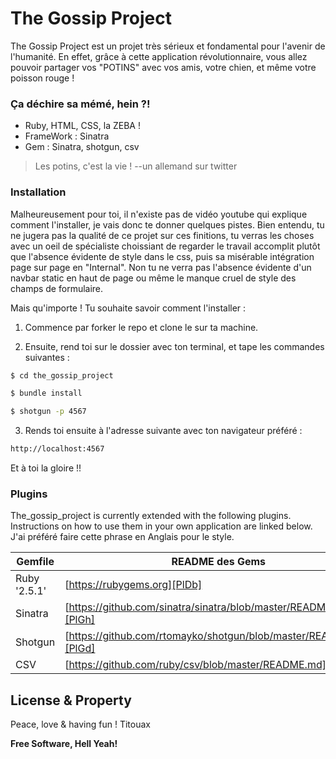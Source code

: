# The Gossip Project

The Gossip Project est un projet très sérieux et fondamental pour l'avenir de l'humanité. En effet, grâce à cette application révolutionnaire, vous allez pouvoir partager vos "POTINS" avec vos amis, votre chien, et même votre poisson rouge ! 
### Ça déchire sa mémé, hein ?! 
  - Ruby, HTML, CSS, la ZEBA ! 
  - FrameWork : Sinatra 
  - Gem : Sinatra, shotgun, csv

> Les potins, c'est la vie ! 
> --un allemand sur twitter 

### Installation

Malheureusement pour toi, il n'existe pas de vidéo youtube qui explique comment l'installer, je vais donc te donner quelques pistes. Bien entendu, tu ne jugera pas la qualité de ce projet sur ces finitions, tu verras les choses avec un oeil de spécialiste choissiant de regarder le travail accomplit plutôt que l'absence évidente de style dans le css, puis sa misérable intégration page sur page en "Internal". Non tu ne verra pas l'absence évidente d'un navbar static en haut de page ou même le manque cruel de style des champs de formulaire. 

Mais qu'importe ! Tu souhaite savoir comment l'installer : 

1. Commence par forker le repo et clone le sur ta machine. 

2. Ensuite, rend toi sur le dossier avec ton terminal, et tape les commandes suivantes : 

```sh
$ cd the_gossip_project
```
```sh
$ bundle install
```
```sh
$ shotgun -p 4567
```

3. Rends toi ensuite à l'adresse suivante avec ton navigateur préféré : 

```sh
http://localhost:4567
```
Et à toi la gloire !! 

### Plugins

The_gossip_project is currently extended with the following plugins. Instructions on how to use them in your own application are linked below. J'ai préféré faire cette phrase en Anglais pour le style. 

| Gemfile | README des Gems |
| ------ | ------ |
| Ruby '2.5.1' | [https://rubygems.org][PlDb] |
| Sinatra | [https://github.com/sinatra/sinatra/blob/master/README.md][PlGh] |
| Shotgun | [https://github.com/rtomayko/shotgun/blob/master/README.md][PlGd] |
| CSV | [https://github.com/ruby/csv/blob/master/README.md][PlOd] |

License & Property
----
Peace, love & having fun !
Titouax 



**Free Software, Hell Yeah!**


   [dill]: <https://github.com/joemccann/dillinger>
   [git-repo-url]: <https://github.com/joemccann/dillinger.git>
   [john gruber]: <http://daringfireball.net>
   [df1]: <http://daringfireball.net/projects/markdown/>
   [markdown-it]: <https://github.com/markdown-it/markdown-it>
   [Ace Editor]: <http://ace.ajax.org>
   [node.js]: <http://nodejs.org>
   [Twitter Bootstrap]: <http://twitter.github.com/bootstrap/>
   [jQuery]: <http://jquery.com>
   [@tjholowaychuk]: <http://twitter.com/tjholowaychuk>
   [express]: <http://expressjs.com>
   [AngularJS]: <http://angularjs.org>
   [Gulp]: <http://gulpjs.com>

   [PlDb]: <https://github.com/joemccann/dillinger/tree/master/plugins/dropbox/README.md>
   [PlGh]: <https://github.com/joemccann/dillinger/tree/master/plugins/github/README.md>
   [PlGd]: <https://github.com/joemccann/dillinger/tree/master/plugins/googledrive/README.md>
   [PlOd]: <https://github.com/joemccann/dillinger/tree/master/plugins/onedrive/README.md>
   [PlMe]: <https://github.com/joemccann/dillinger/tree/master/plugins/medium/README.md>
   [PlGa]: <https://github.com/RahulHP/dillinger/blob/master/plugins/googleanalytics/README.md>
